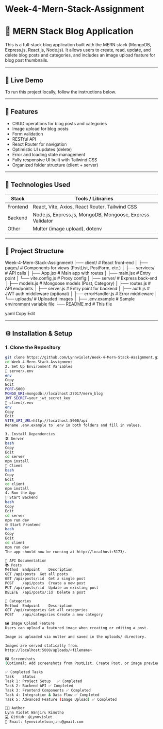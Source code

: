 # Week-4-Mern-Stack-Assignment
# 📝 MERN Stack Blog Application

This is a full-stack blog application built with the MERN stack (MongoDB, Express.js, React.js, Node.js). It allows users to create, read, update, and delete blog posts and categories, and includes an image upload feature for blog post thumbnails.

---

## 🚀 Live Demo

To run this project locally, follow the instructions below.

---

## 📌 Features

- CRUD operations for blog posts and categories
- Image upload for blog posts
- Form validation
- RESTful API
- React Router for navigation
- Optimistic UI updates (delete)
- Error and loading state management
- Fully responsive UI built with Tailwind CSS
- Organized folder structure (client + server)

---

## 🧠 Technologies Used

| Stack        | Tools / Libraries                |
|--------------|----------------------------------|
| Frontend     | React, Vite, Axios, React Router, Tailwind CSS |
| Backend      | Node.js, Express.js, MongoDB, Mongoose, Express Validator |
| Other        | Multer (image upload), dotenv |

---

## 📁 Project Structure

Week-4-Mern-Stack-Assignment/
├── client/ # React front-end
│ ├── pages/ # Components for views (PostList, PostForm, etc.)
│ ├── services/ # API calls
│ ├── App.jsx # Main app with routes
│ ├── main.jsx # Entry point
│ └── vite.config.js # Proxy config
│
├── server/ # Express back-end
│ ├── models.js # Mongoose models (Post, Category)
│ ├── routes.js # API endpoints
│ ├── server.js # Entry point for backend
│ ├── auth.js # JWT auth middleware (optional)
│ ├── errorHandler.js # Error middleware
│ └── uploads/ # Uploaded images
│
├── .env.example # Sample environment variable file
└── README.md # This file

yaml
Copy
Edit

---

## ⚙️ Installation & Setup

### 1. Clone the Repository

```bash
git clone https://github.com/Lynnviolet/Week-4-Mern-Stack-Assignment.git
cd Week-4-Mern-Stack-Assignment
2. Set Up Environment Variables
📁 server/.env
env
Copy
Edit
PORT=5000
MONGO_URI=mongodb://localhost:27017/mern_blog
JWT_SECRET=your_jwt_secret_key
📁 client/.env
env
Copy
Edit
VITE_API_URL=http://localhost:5000/api
Rename .env.example to .env in both folders and fill in values.

3. Install Dependencies
🛠️ Server
bash
Copy
Edit
cd server
npm install
🎨 Client
bash
Copy
Edit
cd client
npm install
4. Run the App
🚀 Start Backend
bash
Copy
Edit
cd server
npm run dev
🌐 Start Frontend
bash
Copy
Edit
cd client
npm run dev
The app should now be running at http://localhost:5173/.

📡 API Documentation
📚 Posts
Method	Endpoint	Description
GET	/api/posts	Get all posts
GET	/api/posts/:id	Get a single post
POST	/api/posts	Create a new post
PUT	/api/posts/:id	Update an existing post
DELETE	/api/posts/:id	Delete a post

📁 Categories
Method	Endpoint	Description
GET	/api/categories	Get all categories
POST	/api/categories	Create a new category

🖼️ Image Upload Feature
Users can upload a featured image when creating or editing a post.

Image is uploaded via multer and saved in the uploads/ directory.

Images are served statically from:
http://localhost:5000/uploads/<filename>

🖼️ Screenshots
(Optional: Add screenshots from PostList, Create Post, or image preview UI here)

✅ Completed Tasks
Task	Status
Task 1: Project Setup	✅ Completed
Task 2: Backend API	✅ Completed
Task 3: Frontend Components	✅ Completed
Task 4: Integration & Data Flow	✅ Completed
Task 5: Advanced Feature (Image Upload)	✅ Completed

👩‍💻 Author
Lynn Violet Wanjiru Kimotho
💻 GitHub: @Lynnviolet
📧 Email: lynnvioletwanjiru@gmail.com

